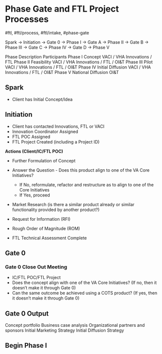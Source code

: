 # Phase Gate and FTL Project Processes
#ftl, #ftl/process, #ftl/intake, #phase-gate

Spark -> Initiation -> Gate 0 -> Phase I -> Gate A -> Phase II -> Gate B -> 
			   			       Phase III -> Gate C -> Phase IV -> Gate D -> Phase V

Phase		Description			Participants
Phase I 		Concept				VACI / VHA Innovations / FTL
Phase II 		Feasibility			VACI / VHA Innovations / FTL / OI&T
Phase III		Pilot					VACI / VHA Innovations / FTL / OI&T
Phase IV		Initial Diffusion		VACI / VHA Innovations / FTL / OI&T
Phase V		National Diffusion	OI&T

## Spark
- Client has Initial Concept/Idea

## Initiation
- Client has contacted Innovations, FTL or VACI
- Innovation Coordinator Assigned
- FTL POC Assigned
- FTL Project Created (including a Project ID)

**Actions (Client/IC/FTL POC)**
- Further Formulation of Concept
- Answer the Question - Does this product align to one of the VA Core Initiatives?
	- If No, reformulate, refactor and restructure as to align to one of the Core Initiatives
	- If Yes, proceed
- Market Research (is there a similar product already or similar functionality provided by another product?)

- Request for Information (RFI)
- Rough Order of Magnitude (ROM)
- FTL Technical Assessment Complete

## Gate 0
### Gate 0 Close Out Meeting
- IC/FTL POC/FTL Project
- Does the concept align with one of the VA Core Initiatives? (If no, then it doesn’t make it through Gate 0)
- Can the same outcome be achieved using a COTS product? (If yes, then it doesn’t make it through Gate 0)

## Gate 0 Output
Concept portfolio 
Business case analysis 
Organizational partners and sponsors
Initial Marketing Strategy
Initial Diffusion Strategy

## Begin Phase I
